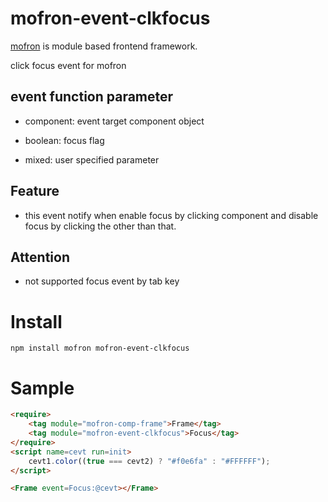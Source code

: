 # mofron-event-clkfocus
[mofron](https://mofron.github.io/mofron/) is module based frontend framework.

click focus event for mofron

## event function parameter

- component: event target component object

- boolean: focus flag

- mixed: user specified parameter

## Feature
 - this event notify when enable focus by clicking component and disable focus by clicking the other than that.
## Attention
 - not supported focus event by tab key

# Install
```
npm install mofron mofron-event-clkfocus
```

# Sample
```html
<require>
    <tag module="mofron-comp-frame">Frame</tag>
    <tag module="mofron-event-clkfocus">Focus</tag>
</require>
<script name=cevt run=init>
    cevt1.color((true === cevt2) ? "#f0e6fa" : "#FFFFFF");
</script>

<Frame event=Focus:@cevt></Frame>
```

